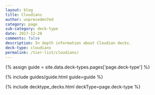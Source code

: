 ```yaml
---
layout: blog
title: Cloudians
author: unpreceden7ed
category: page
sub-category: deck-type
date: 2017-12-28
comments: false
description: In depth information about Cloudian decks.
deck-type: cloudians
permalink: /tier-list/cloudians/
---
```


{% assign guide = site.data.deck-types.pages['page.deck-type'] %}

{% include guides/guide.html guide=guide %}

{% include decktype_decks.html deckType=page.deck-type %}

